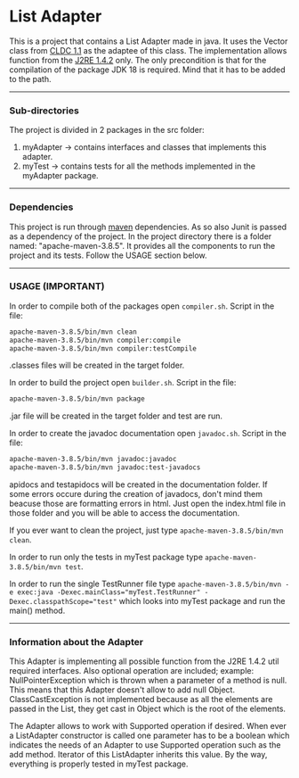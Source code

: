 # List Adapter

This is a project that contains a List Adapter made in java. It uses the Vector class from [CLDC 1.1](https://docs.oracle.com/javame/config/cldc/ref-impl/cldc1.1/jsr139/index.html "CLDC1.1") as the adaptee of this class. The implementation allows function from the [J2RE 1.4.2](https://www2.cs.duke.edu/csed/java/jdk1.4.2/docs/api/index.html "J2RE 1.4.2") only. The only precondition is that for the compilation of the package JDK 18 is required. Mind that it has to be added to the path.

---

### Sub-directories

The project is divided in 2 packages in the src folder:

1. myAdapter -> contains interfaces and classes that implements this adapter.
2. myTest -> contains tests for all the methods implemented in the myAdapter package.

---

### Dependencies

This project is run through [maven](https://maven.apache.org/download.cgi "Maven") dependencies. As so also Junit is passed as a dependency of the project. In the project directory there is a folder named: "apache-maven-3.8.5". It provides all the components to run the project and its tests. Follow the USAGE section below.

---

### USAGE (IMPORTANT)

In order to compile both of the packages open `compiler.sh`.
Script in the file:

```bash
apache-maven-3.8.5/bin/mvn clean
apache-maven-3.8.5/bin/mvn compiler:compile
apache-maven-3.8.5/bin/mvn compiler:testCompile
```

.classes files will be created in the target folder.

In order to build the project open `builder.sh`.
Script in the file:

```bash
apache-maven-3.8.5/bin/mvn package
```

.jar file will be created in the target folder and test are run.

In order to create the javadoc documentation open `javadoc.sh`.
Script in the file:

```bash
apache-maven-3.8.5/bin/mvn javadoc:javadoc
apache-maven-3.8.5/bin/mvn javadoc:test-javadocs
```

apidocs and testapidocs will be created in the documentation folder. If some errors occure during the creation of javadocs, don't mind them beacuse those are formatting errors in html. Just open the index.html file in those folder and you will be able to access the documentation.

If you ever want to clean the project, just type `apache-maven-3.8.5/bin/mvn clean`.

In order to run only the tests in myTest package type `apache-maven-3.8.5/bin/mvn test`.

In order to run the single TestRunner file type `apache-maven-3.8.5/bin/mvn -e exec:java -Dexec.mainClass="myTest.TestRunner" -Dexec.classpathScope="test"` which looks into myTest package and run the main() method.

---

### Information about the Adapter

This Adapter is implementing all possible function from the J2RE 1.4.2 util required interfaces. Also optional operation are included; example: NullPointerException which is thrown when a parameter of a method is null. This means that this Adapter doesn't allow to add null Object. ClassCastException is not implemented because as all the elements are passed in the List, they get cast in Object which is the root of the elements.

The Adapter allows to work with Supported operation if desired. When ever a ListAdapter constructor is called one parameter has to be a boolean which indicates the needs of an Adapter to use Supported operation such as the add method. Iterator of this ListAdapter inherits this value. By the way, everything is properly tested in myTest package.
